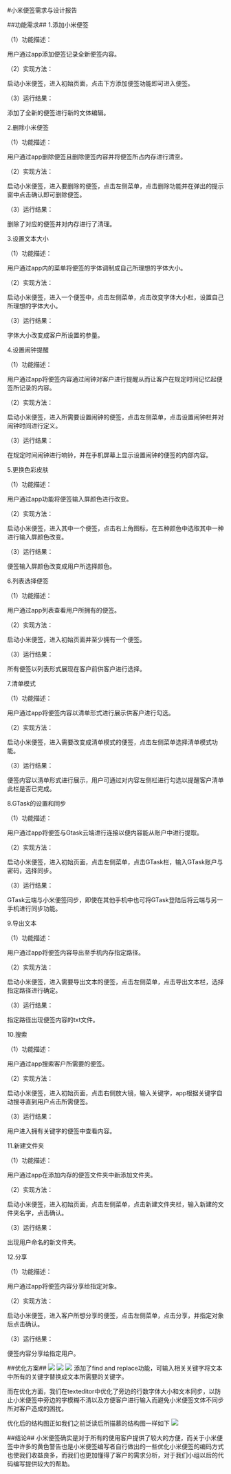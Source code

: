 #小米便签需求与设计报告


##功能需求##
1.添加小米便签 

（1）功能描述：

用户通过app添加便签记录全新便签内容。

（2）实现方法：

启动小米便签，进入初始页面，点击下方添加便签功能即可进入便签。

（3）运行结果：

添加了全新的便签进行新的文体编辑。

2.删除小米便签 

（1）功能描述：

用户通过app删除便签且删除便签内容并将便签所占内存进行清空。

（2）实现方法：

启动小米便签，进入要删除的便签，点击左侧菜单，点击删除功能并在弹出的提示窗中点击确认即可删除便签。

（3）运行结果：

删除了对应的便签并对内存进行了清理。

3.设置文本大小

（1）功能描述：

用户通过app内的菜单将便签的字体调制成自己所理想的字体大小。

（2）实现方法：

启动小米便签，进入一个便签中，点击左侧菜单，点击改变字体大小栏，设置自己所理想的字体大小。

（3）运行结果：

字体大小改变成客户所设置的参量。

4.设置闹钟提醒 

（1）功能描述：

用户通过app将便签内容通过闹钟对客户进行提醒从而让客户在规定时间记忆起便签所记录的内容。

（2）实现方法：

启动小米便签，进入所需要设置闹钟的便签，点击左侧菜单，点击设置闹钟栏并对闹钟时间进行定义。

（3）运行结果：

在规定时间闹钟进行响铃，并在手机屏幕上显示设置闹钟的便签的内部内容。

5.更换色彩皮肤 

（1）功能描述：

用户通过app功能将便签输入屏颜色进行改变。

（2）实现方法：

启动小米便签，进入其中一个便签，点击右上角图标，在五种颜色中选取其中一种进行输入屏颜色改变。

（3）运行结果：

便签输入屏颜色改变成用户所选择颜色。

6.列表选择便签 

（1）功能描述：

用户通过app列表查看用户所拥有的便签。

（2）实现方法：

启动小米便签，进入初始页面并至少拥有一个便签。

（3）运行结果：

所有便签以列表形式展现在客户前供客户进行选择。

7.清单模式

（1）功能描述：

用户通过app将便签内容以清单形式进行展示供客户进行勾选。

（2）实现方法：

启动小米便签，进入需要改变成清单模式的便签，点击左侧菜单选择清单模式功能。

（3）运行结果：

便签内容以清单形式进行展示，用户可通过对内容左侧栏进行勾选以提醒客户清单此栏是否已完成。

8.GTask的设置和同步 

（1）功能描述：

用户通过app将便签与Gtask云端进行连接以便内容能从账户中进行提取。

（2）实现方法：

启动小米便签，进入初始页面，点击左侧菜单，点击GTask栏，输入GTask账户与密码，选择同步。

（3）运行结果：

GTask云端与小米便签同步，即使在其他手机中也可将GTask登陆后将云端与另一手机进行同步功能。

9.导出文本 

（1）功能描述：

用户通过app将便签内容导出至手机内存指定路径。

（2）实现方法：

启动小米便签，进入需要导出文本的便签，点击左侧菜单，点击导出文本栏，选择指定路径进行确定。

（3）运行结果：

指定路径出现便签内容的txt文件。

10.搜索

（1）功能描述：

用户通过app搜索客户所需要的便签。

（2）实现方法：

启动小米便签，进入初始页面，点击右侧放大镜，输入关键字，app根据关键字自动搜寻直到用户点击所需便签。

（3）运行结果：

用户进入拥有关键字的便签中查看内容。


11.新建文件夹

（1）功能描述：

用户通过app在添加内存的便签文件夹中新添加文件夹。

（2）实现方法：

启动小米便签，进入初始页面，点击左侧菜单，点击新建文件夹栏，输入新建的文件夹名字，点击确认。

（3）运行结果：

出现用户命名的新文件夹。


12.分享

（1）功能描述：

用户通过app将便签内容分享给指定对象。

（2）实现方法：

启动小米便签，进入客户所想分享的便签，点击左侧菜单，点击分享，并指定对象后点击确认。

（3）运行结果：

便签内容分享给指定用户。

##优化方案##
![](2-1.png)
![](2-2.png)
![](2-3.png)
添加了find and replace功能，可输入相关关键字将文本中所有的关键字替换成文本所需要的关键字。

而在优化方面，我们在texteditor中优化了旁边的行数字体大小和文本同步，以防止小米便签中旁边的字模糊不清以及方便客户进行输入而避免小米便签文体不同步所对客户造成的困扰。

优化后的结构图正如我们之前泛读后所描慕的结构图一样如下
![](1-1.png)

##结论##
小米便签确实是对于所有的使用客户提供了较大的方便，而关于小米便签中许多的黄色警告也是小米便签编写者自行做出的一些优化小米便签的编码方式也使我们收益良多，而我们也更加懂得了客户的需求分析，对于我们小组以后的代码编写提供较大的帮助。